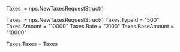 Taxes := nps.NewTaxesRequestStruct()


Taxes := nps.NewTaxesRequestStruct()
Taxes.TypeId = "500"
Taxes.Amount = "10000"
Taxes.Rate = "2100"
Taxes.BaseAmount = "10000"

Taxes.Taxes = Taxes
